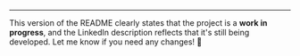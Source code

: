 
---

This version of the README clearly states that the project is a **work in progress**, and the LinkedIn description reflects that it's still being developed. Let me know if you need any changes! 🚀
